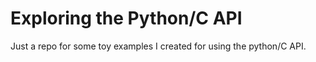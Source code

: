 # Exploring the Python/C API
Just a repo for some toy examples I created for using the python/C API.